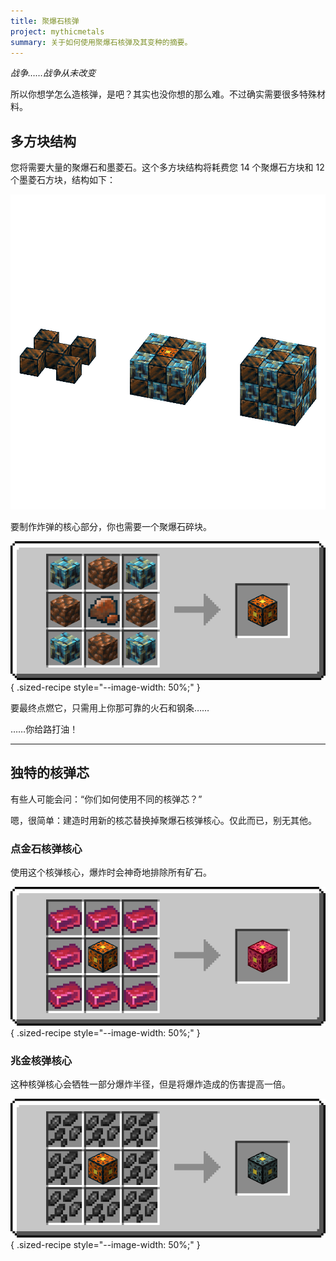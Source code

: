 ```yaml
---
title: 聚爆石核弹
project: mythicmetals
summary: 关于如何使用聚爆石核弹及其变种的摘要。
---
```


*战争……战争从未改变*

所以你想学怎么造核弹，是吧？其实也没你想的那么难。不过确实需要很多特殊材料。

## 多方块结构

您将需要大量的聚爆石和墨菱石。这个多方块结构将耗费您 14 个聚爆石方块和 12 个墨菱石方块，结构如下：

![Picture of the structure of the Banglum Nuke, forming a 3x3x3 cube of alternating Banglum Blocks and Morkite Blocks, with a Banglum Nuke Core in the middle](../../assets/mythicmetals/banglum_nuke_multiblock.png)

要制作炸弹的核心部分，你也需要一个聚爆石碎块。

![Picture of the recipe of a Banglum Nuke Core. [BMB][MCM][BMB] B = Raw Banglum Block, M = Morkite Block, C = Banglum Chunk](../../assets/mythicmetals/recipes/blocks/banglum_nuke_core.png){ .sized-recipe style="--image-width: 50%;" }<br>

要最终点燃它，只需用上你那可靠的火石和钢条……

……你给路打油！

---

## 独特的核弹芯

有些人可能会问：“你们如何使用不同的核弹芯？”

嗯，很简单：建造时用新的核芯替换掉聚爆石核弹核心。仅此而已，别无其他。

### 点金石核弹核心

使用这个核弹核心，爆炸时会神奇地排除所有矿石。

![Image of the recipe for a Carmot Nuke Core, which is a Banglum Nuke Core surrounded by 8 Carmot Ingots in a crafting table](../../assets/mythicmetals/recipes/blocks/carmot_nuke_core.png){ .sized-recipe style="--image-width: 50%;" }<br>

### 兆金核弹核心

这种核弹核心会牺牲一部分爆炸半径，但是将爆炸造成的伤害提高一倍。

![Image of the recipe for a Quadrillum Nuke Core, which is a Banglum Nuke Core surrounded by 8 Raw Quadrillum in a crafting table](../../assets/mythicmetals/recipes/blocks/quadrillum_nuke_core.png){ .sized-recipe style="--image-width: 50%;" }<br>
